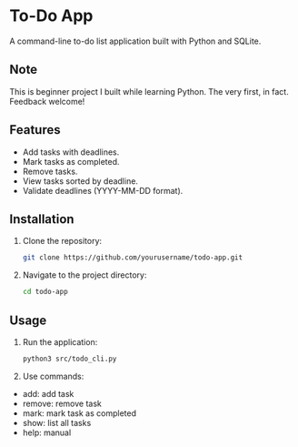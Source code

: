 # To-Do App

A command-line to-do list application built with Python and SQLite.

## Note

This is beginner project I built while learning Python.
The very first, in fact. Feedback welcome!

## Features
- Add tasks with deadlines.
- Mark tasks as completed.
- Remove tasks.
- View tasks sorted by deadline.
- Validate deadlines (YYYY-MM-DD format).

## Installation
1. Clone the repository:
	```bash
	git clone https://github.com/yourusername/todo-app.git
2. Navigate to the project directory:
	```bash
	cd todo-app

## Usage
1. Run the application:
	```bash
	python3 src/todo_cli.py
2. Use commands:
- add: add task
- remove: remove task
- mark: mark task as completed
- show: list all tasks
- help: manual

